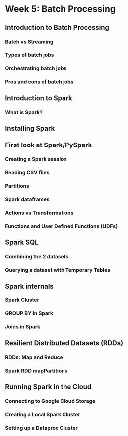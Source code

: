 # Week 5: Batch Processing

## Introduction to Batch Processing

### Batch vs Streaming

### Types of batch jobs

### Orchestrating batch jobs

### Pros and cons of batch jobs

## Introduction to Spark

### What is Spark?

## Installing Spark

## First look at Spark/PySpark

### Creating a Spark session

### Reading CSV files

### Partitions

### Spark dataframes

### Actions vs Transformations

### Functions and User Defined Functions (UDFs)

## Spark SQL

### Combining the 2 datasets

### Querying a dataset with Temporary Tables

## Spark internals

### Spark Cluster

### GROUP BY in Spark

### Joins in Spark

## Resilient Distributed Datasets (RDDs)

### RDDs: Map and Reduce

### Spark RDD mapPartitions

## Running Spark in the Cloud

### Connecting to Google Cloud Storage

### Creating a Local Spark Cluster

### Setting up a Dataproc Cluster







